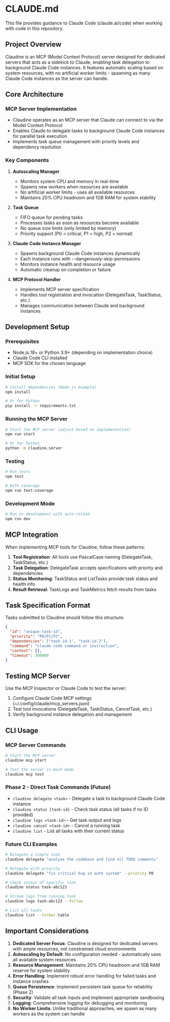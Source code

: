 # CLAUDE.md

This file provides guidance to Claude Code (claude.ai/code) when working with code in this repository.

## Project Overview

Claudine is an MCP (Model Context Protocol) server designed for dedicated servers that acts as a sidekick to Claude, enabling task delegation to background Claude Code instances. It features automatic scaling based on system resources, with no artificial worker limits - spawning as many Claude Code instances as the server can handle.

## Core Architecture

### MCP Server Implementation
- Claudine operates as an MCP server that Claude can connect to via the Model Context Protocol
- Enables Claude to delegate tasks to background Claude Code instances for parallel task execution
- Implements task queue management with priority levels and dependency resolution

### Key Components

1. **Autoscaling Manager**
   - Monitors system CPU and memory in real-time
   - Spawns new workers when resources are available
   - No artificial worker limits - uses all available resources
   - Maintains 20% CPU headroom and 1GB RAM for system stability

2. **Task Queue**
   - FIFO queue for pending tasks
   - Processes tasks as soon as resources become available
   - No queue size limits (only limited by memory)
   - Priority support (P0 = critical, P1 = high, P2 = normal)

3. **Claude Code Instance Manager**
   - Spawns background Claude Code instances dynamically
   - Each instance runs with --dangerously-skip-permissions
   - Monitors instance health and resource usage
   - Automatic cleanup on completion or failure

4. **MCP Protocol Handler**
   - Implements MCP server specification
   - Handles tool registration and invocation (DelegateTask, TaskStatus, etc.)
   - Manages communication between Claude and background instances

## Development Setup

### Prerequisites
- Node.js 18+ or Python 3.9+ (depending on implementation choice)
- Claude Code CLI installed
- MCP SDK for the chosen language

### Initial Setup
```bash
# Install dependencies (Node.js example)
npm install

# Or for Python
pip install -r requirements.txt
```

### Running the MCP Server
```bash
# Start the MCP server (adjust based on implementation)
npm run start

# Or for Python
python -m claudine.server
```

### Testing
```bash
# Run tests
npm test

# With coverage
npm run test:coverage
```

### Development Mode
```bash
# Run in development with auto-reload
npm run dev
```

## MCP Integration

When implementing MCP tools for Claudine, follow these patterns:

1. **Tool Registration**: All tools use PascalCase naming (DelegateTask, TaskStatus, etc.)
2. **Task Delegation**: DelegateTask accepts specifications with priority and dependencies
3. **Status Monitoring**: TaskStatus and ListTasks provide task status and health info
4. **Result Retrieval**: TaskLogs and TaskMetrics fetch results from tasks

## Task Specification Format

Tasks submitted to Claudine should follow this structure:
```json
{
  "id": "unique-task-id",
  "priority": "P0|P1|P2",
  "dependencies": ["task-id-1", "task-id-2"],
  "command": "claude-code command or instruction",
  "context": {},
  "timeout": 300000
}
```

## Testing MCP Server

Use the MCP Inspector or Claude Code to test the server:
1. Configure Claude Code MCP settings (~/.config/claude/mcp_servers.json)
2. Test tool invocations (DelegateTask, TaskStatus, CancelTask, etc.)
3. Verify background instance delegation and management

## CLI Usage

### MCP Server Commands
```bash
# Start the MCP server
claudine mcp start

# Test the server in mock mode
claudine mcp test
```

### Phase 2 - Direct Task Commands (Future)
- `claudine delegate <task>` - Delegate a task to background Claude Code instance
- `claudine status [task-id]` - Check task status (all tasks if no ID provided)
- `claudine logs <task-id>` - Get task output and logs
- `claudine cancel <task-id>` - Cancel a running task
- `claudine list` - List all tasks with their current status

### Future CLI Examples
```bash
# Delegate a simple task
claudine delegate "analyze the codebase and find all TODO comments"

# Delegate with priority
claudine delegate "fix critical bug in auth system" --priority P0

# Check status of specific task
claudine status task-abc123

# Stream logs from running task
claudine logs task-abc123 --follow

# List all tasks
claudine list --format table
```

## Important Considerations

1. **Dedicated Server Focus**: Claudine is designed for dedicated servers with ample resources, not constrained cloud environments
2. **Autoscaling by Default**: No configuration needed - automatically uses all available system resources
3. **Resource Management**: Maintains 20% CPU headroom and 1GB RAM reserve for system stability
4. **Error Handling**: Implement robust error handling for failed tasks and instance crashes
5. **Queue Persistence**: Implement persistent task queue for reliability (Phase 2)
6. **Security**: Validate all task inputs and implement appropriate sandboxing
7. **Logging**: Comprehensive logging for debugging and monitoring
8. **No Worker Limits**: Unlike traditional approaches, we spawn as many workers as the system can handle